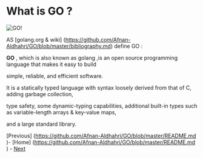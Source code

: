 
# What is GO ? 


![GO!](https://cloud.githubusercontent.com/assets/14142983/10209420/5990a3ea-6798-11e5-96d0-2f3d04790bbb.jpg " this picture from http://www.ebaseinteractive.com/home/2012/3/30/googles-go-programming-language-grows-up-now-what.html")

AS [golang.org & wiki] (https://github.com/Afnan-Aldhahri/GO/blob/master/bibliography.md) define GO : 

**GO** , which is also known as golang ,is an open source programming language that makes it easy to build 

simple, reliable, and efficient software.

It is a statically typed language with syntax loosely derived from that of C, adding garbage collection,

type safety, some dynamic-typing capabilities, additional built-in types such as variable-length arrays & key-value maps, 

and a large standard library.

[Previous] (https://github.com/Afnan-Aldhahri/GO/blob/master/README.md )- 
[Home] (https://github.com/Afnan-Aldhahri/GO/blob/master/README.md ) - 
[ Next](https://github.com/Afnan-Aldhahri/GO/blob/master/Resources/Who%20and%20When%3F.md)
